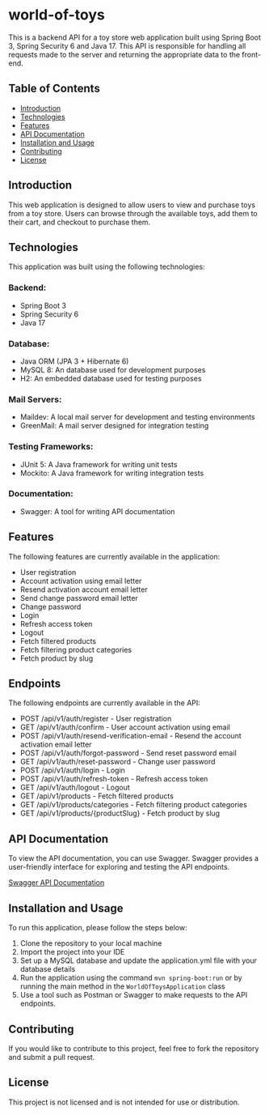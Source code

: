 # world-of-toys

This is a backend API for a toy store web application built using Spring Boot 3, Spring Security 6 and Java 17. This API is responsible for handling all requests made to the server and returning the appropriate data to the front-end.

## Table of Contents

- [Introduction](#introduction)
- [Technologies](#technologies)
- [Features](#features)
- [API Documentation](#api-documentation)
- [Installation and Usage](#installation-and-usage)
- [Contributing](#contributing)
- [License](#license)

## Introduction

This web application is designed to allow users to view and purchase toys from a toy store. Users can browse through the available toys, add them to their cart, and checkout to purchase them.

## Technologies

This application was built using the following technologies:

### Backend:
- Spring Boot 3
- Spring Security 6
- Java 17

### Database:
- Java ORM (JPA 3 + Hibernate 6)
- MySQL 8: An database used for development purposes
- H2: An embedded database used for testing purposes

### Mail Servers:
- Maildev: A local mail server for development and testing environments
- GreenMail: A mail server designed for integration testing

### Testing Frameworks:
- JUnit 5: A Java framework for writing unit tests
- Mockito: A Java framework for writing integration tests

### Documentation:
- Swagger: A tool for writing API documentation

## Features

The following features are currently available in the application:
- User registration 
- Account activation using email letter
- Resend activation account email letter
- Send change password email letter
- Change password 
- Login 
- Refresh access token
- Logout
- Fetch filtered products
- Fetch filtering product categories
- Fetch product by slug

## Endpoints
The following endpoints are currently available in the API:
- POST /api/v1/auth/register - User registration
- GET /api/v1/auth/confirm - User account activation using email
- POST /api/v1/auth/resend-verification-email - Resend the account activation email letter 
- POST /api/v1/auth/forgot-password - Send reset password email
- GET /api/v1/auth/reset-password - Change user password
- POST /api/v1/auth/login - Login
- POST /api/v1/auth/refresh-token - Refresh access token
- GET /api/v1/auth/logout - Logout
- GET /api/v1/products - Fetch filtered products
- GET /api/v1/products/categories - Fetch filtering product categories
- GET /api/v1/products/{productSlug} - Fetch product by slug

## API Documentation

To view the API documentation, you can use Swagger. Swagger provides a user-friendly interface for exploring and testing the API endpoints.

[Swagger API Documentation](http://localhost:8080/swagger-ui/index.html)

## Installation and Usage

To run this application, please follow the steps below:

1. Clone the repository to your local machine
2. Import the project into your IDE
3. Set up a MySQL database and update the application.yml file with your database details
4. Run the application using the command `mvn spring-boot:run` or by running the main method in the `WorldOfToysApplication` class
5.  Use a tool such as Postman or Swagger to make requests to the API endpoints.

## Contributing

If you would like to contribute to this project, feel free to fork the repository and submit a pull request.

## License

This project is not licensed and is not intended for use or distribution.